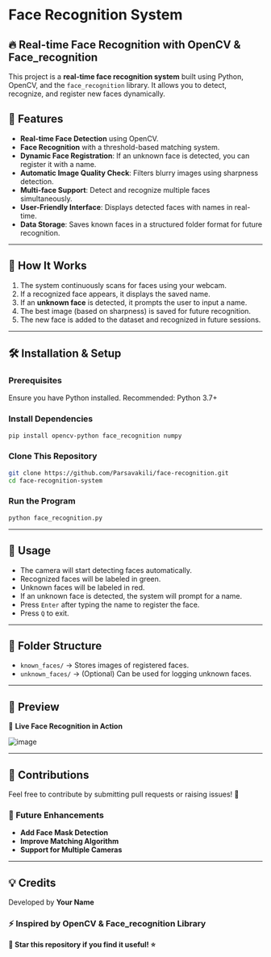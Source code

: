 # Face Recognition System

## 🔥 Real-time Face Recognition with OpenCV & Face_recognition

This project is a **real-time face recognition system** built using Python, OpenCV, and the `face_recognition` library. It allows you to detect, recognize, and register new faces dynamically.

## 🚀 Features
- **Real-time Face Detection** using OpenCV.
- **Face Recognition** with a threshold-based matching system.
- **Dynamic Face Registration**: If an unknown face is detected, you can register it with a name.
- **Automatic Image Quality Check**: Filters blurry images using sharpness detection.
- **Multi-face Support**: Detect and recognize multiple faces simultaneously.
- **User-Friendly Interface**: Displays detected faces with names in real-time.
- **Data Storage**: Saves known faces in a structured folder format for future recognition.

---

## 📌 How It Works
1. The system continuously scans for faces using your webcam.
2. If a recognized face appears, it displays the saved name.
3. If an **unknown face** is detected, it prompts the user to input a name.
4. The best image (based on sharpness) is saved for future recognition.
5. The new face is added to the dataset and recognized in future sessions.

---

## 🛠️ Installation & Setup
### Prerequisites
Ensure you have Python installed. Recommended: Python 3.7+

### Install Dependencies
```bash
pip install opencv-python face_recognition numpy
```

### Clone This Repository
```bash
git clone https://github.com/Parsavakili/face-recognition.git
cd face-recognition-system
```

### Run the Program
```bash
python face_recognition.py
```

---

## 🎯 Usage
- The camera will start detecting faces automatically.
- Recognized faces will be labeled in green.
- Unknown faces will be labeled in red.
- If an unknown face is detected, the system will prompt for a name.
- Press `Enter` after typing the name to register the face.
- Press `Q` to exit.

---

## 📂 Folder Structure
- `known_faces/` → Stores images of registered faces.
- `unknown_faces/` → (Optional) Can be used for logging unknown faces.

---

## 🎨 Preview
🚀 **Live Face Recognition in Action**

![image](https://github.com/user-attachments/assets/bacd055b-76ab-4288-b316-0f26dd928f79)


---

## 🌟 Contributions
Feel free to contribute by submitting pull requests or raising issues! 🚀

### 🔧 Future Enhancements
- **Add Face Mask Detection**
- **Improve Matching Algorithm**
- **Support for Multiple Cameras**

---

## 💡 Credits
Developed by **Your Name**

### ⚡ Inspired by OpenCV & Face_recognition Library

**📌 Star this repository if you find it useful! ⭐**

